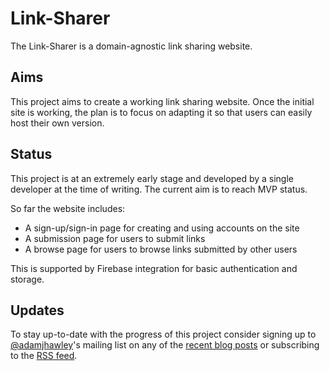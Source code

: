 # Link-Sharer

The Link-Sharer is a domain-agnostic link sharing website.

## Aims

This project aims to create a working link sharing website. Once the initial site is working, the
plan is to focus on adapting it so that users can easily host their own version.

## Status

This project is at an extremely early stage and developed by a single developer at the time of
writing. The current aim is to reach MVP status.

So far the website includes:
- A sign-up/sign-in page for creating and using accounts on the site
- A submission page for users to submit links
- A browse page for users to browse links submitted by
other users

This is supported by Firebase integration for basic authentication and storage.

## Updates

To stay up-to-date with the progress of this project consider signing up to
[@adamjhawley](https://github.com/adamjhawley)'s mailing list on any of the
[recent blog posts](https://adamjhawley.com/tags/link-sharer/) or subscribing to the
[RSS feed](https://adamjhawley.com/index.xml).